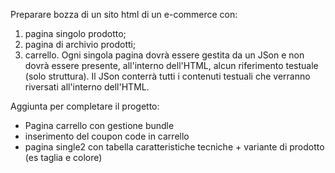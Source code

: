 Preparare bozza di un sito html di un e-commerce con:
1) pagina singolo prodotto;
2) pagina di archivio prodotti;
3) carrello.
Ogni singola pagina dovrà essere gestita da un JSon e non dovrà essere presente, all'interno dell'HTML, alcun riferimento testuale (solo struttura). Il JSon conterrà tutti i contenuti testuali che verranno riversati all'interno  dell'HTML.

Aggiunta per completare il progetto:
- Pagina carrello con gestione bundle
- inserimento del coupon code in carrello
- pagina single2 con tabella caratteristiche tecniche + variante di prodotto (es taglia e colore)
